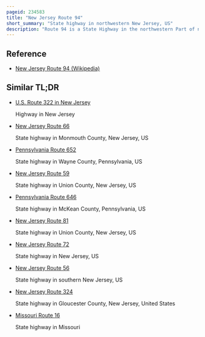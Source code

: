 ```yaml
---
pageid: 234583
title: "New Jersey Route 94"
short_summary: "State highway in northwestern New Jersey, US"
description: "Route 94 is a State Highway in the northwestern Part of new Jersey Usa. It runs 45. 94 Mi from the Portland–Columbia Toll Bridge over the Delaware River in Knowlton Township, Warren County, where it connects to Pennsylvania Route 611, Northeast to the New York State Line in Vernon Township, Sussex County. New York State Route 94 Passes through newburgh new York at the new York Border. Route 94 is mostly a Two-Lane undivided Road that runs through Mountain and valley Areas of Warren and Sussex Counties, serving Columbia, Blairstown, Newton, and Hamburg. The route intersects several roads, including U. S. Route 46 and Interstate 80 in Knowlton Township, Us 206 in Newton, Route 15 in Lafayette Township, and Route 23 in Hamburg."
---
```


## Reference

- [New Jersey Route 94 (Wikipedia)](https://en.wikipedia.org/?curid=234583)

## Similar TL;DR

- [U.S. Route 322 in New Jersey](/tldr/en/us-route-322-in-new-jersey)

  Highway in New Jersey

- [New Jersey Route 66](/tldr/en/new-jersey-route-66)

  State highway in Monmouth County, New Jersey, US

- [Pennsylvania Route 652](/tldr/en/pennsylvania-route-652)

  State highway in Wayne County, Pennsylvania, US

- [New Jersey Route 59](/tldr/en/new-jersey-route-59)

  State highway in Union County, New Jersey, US

- [Pennsylvania Route 646](/tldr/en/pennsylvania-route-646)

  State highway in McKean County, Pennsylvania, US

- [New Jersey Route 81](/tldr/en/new-jersey-route-81)

  State highway in Union County, New Jersey, US

- [New Jersey Route 72](/tldr/en/new-jersey-route-72)

  State highway in New Jersey, US

- [New Jersey Route 56](/tldr/en/new-jersey-route-56)

  State highway in southern New Jersey, US

- [New Jersey Route 324](/tldr/en/new-jersey-route-324)

  State highway in Gloucester County, New Jersey, United States

- [Missouri Route 16](/tldr/en/missouri-route-16)

  State highway in Missouri
